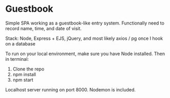 # Guestbook

Simple SPA working as a guestbook-like entry system. Functionally need to record name, time, and date of visit. 

Stack: Node, Express + EJS, jQuery, and most likely axios / pg once I hook on a database 

To run on your local environment, make sure you have Node installed. Then in terminal:

1. Clone the repo
2. npm install 
3. npm start 

Localhost server running on port 8000. Nodemon is included. 